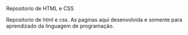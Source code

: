 Repositorio de HTML e CSS 

Repositorio de html e css.
As paginas aqui desenvolvida e somente para aprendizado da linguagem de  programação.
